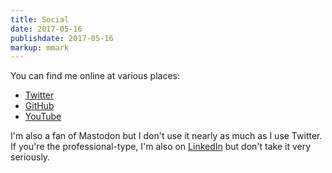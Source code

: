 ```yaml
---
title: Social
date: 2017-05-16
publishdate: 2017-05-16
markup: mmark
---
```


You can find me online at various places:

* [Twitter](https://twitter.com/kennethlove)
* [GitHub](https://github.com/kennethlove)
* [YouTube](https://youtube.com/kennethlove)

I'm also a fan of Mastodon but I don't use it nearly as much as I use Twitter. If you're the professional-type, I'm also on [LinkedIn](https://linkedin.com/in/kennethhate) but don't take it very seriously.